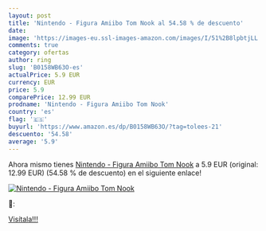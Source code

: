```yaml
---
layout: post
title: 'Nintendo - Figura Amiibo Tom Nook al 54.58 % de descuento'
date: 
image: 'https://images-eu.ssl-images-amazon.com/images/I/51%2B8lpbtjLL._SL200_.jpg'
comments: true
category: ofertas
author: ring
slug: 'B0158WB63O-es'
actualPrice: 5.9 EUR
currency: EUR
price: 5.9
comparePrice: 12.99 EUR
prodname: 'Nintendo - Figura Amiibo Tom Nook'
country: 'es'
flag: '🇪🇸'
buyurl: 'https://www.amazon.es/dp/B0158WB63O/?tag=tolees-21'
descuento: '54.58'
average: '5.9'
---
```


Ahora mismo tienes [Nintendo - Figura Amiibo Tom Nook](https://www.amazon.es/dp/B0158WB63O/?tag=tolees-21) a 5.9 EUR (original: 12.99 EUR) (54.58 %  de descuento) en el siguiente enlace!

[![Nintendo - Figura Amiibo Tom Nook](https://images-eu.ssl-images-amazon.com/images/I/51%2B8lpbtjLL._SL200_.jpg)](https://www.amazon.es/dp/B0158WB63O/?tag=tolees-21)

🔎:


[Visítala!!!](https://www.amazon.es/dp/B0158WB63O/?tag=tolees-21)
